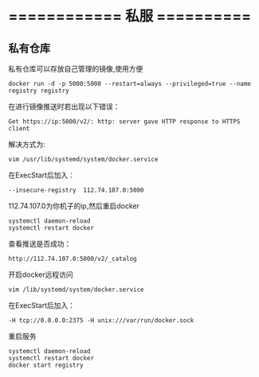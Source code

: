 # ============ 私服 ==========

## 私有仓库 

私有仓库可以存放自己管理的镜像,使用方便

```shell
docker run -d -p 5000:5000 --restart=always --privileged=true --name registry registry
```

在进行镜像推送时若出现以下错误：

```
Get https://ip:5000/v2/: http: server gave HTTP response to HTTPS client
```

解决方式为:

```shell
vim /usr/lib/systemd/system/docker.service
```

在ExecStart后加入：

```shell
--insecure-registry  112.74.107.0:5000
```

112.74.107.0为你机子的ip,然后重启docker

```shell
systemctl daemon-reload 
systemctl restart docker
```

查看推送是否成功：

```
http://112.74.107.0:5000/v2/_catalog
```

开启docker远程访问

```shell
vim /lib/systemd/system/docker.service
```

在ExecStart后加入：

```shell
-H tcp://0.0.0.0:2375 -H unix:///var/run/docker.sock
```

重启服务

```
systemctl daemon-reload
systemctl restart docker
docker start registry
```

